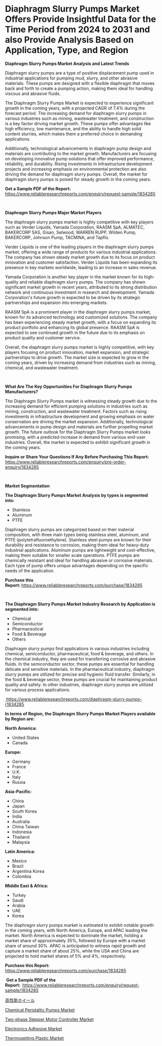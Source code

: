 <p><h1>Diaphragm Slurry Pumps Market Offers Provide Insightful Data for the Time Period from 2024 to 2031 and also Provide Analysis Based on Application, Type, and Region</h1></p><p><strong>Diaphragm Slurry Pumps Market Analysis and Latest Trends</strong></p>
<p><p>Diaphragm slurry pumps are a type of positive displacement pump used in industrial applications for pumping mud, slurry, and other abrasive materials. These pumps are designed with a flexible diaphragm that moves back and forth to create a pumping action, making them ideal for handling viscous and abrasive fluids.</p><p>The Diaphragm Slurry Pumps Market is expected to experience significant growth in the coming years, with a projected CAGR of 7.4% during the forecast period. The increasing demand for diaphragm slurry pumps in various industries such as mining, wastewater treatment, and construction is a key factor driving market growth. These pumps offer advantages like high efficiency, low maintenance, and the ability to handle high solid content slurries, which makes them a preferred choice in demanding applications.</p><p>Additionally, technological advancements in diaphragm pump design and materials are contributing to the market growth. Manufacturers are focusing on developing innovative pump solutions that offer improved performance, reliability, and durability. Rising investments in infrastructure development projects and increasing emphasis on environmental protection are also driving the demand for diaphragm slurry pumps. Overall, the market for diaphragm slurry pumps is poised for steady growth in the coming years.</p></p>
<p><strong>Get a Sample PDF of the Report:&nbsp;</strong> <a href="https://www.reliableresearchreports.com/enquiry/request-sample/1834285">https://www.reliableresearchreports.com/enquiry/request-sample/1834285</a></p>
<p>&nbsp;</p>
<p><strong>Diaphragm Slurry Pumps Major Market Players</strong></p>
<p><p>The diaphragm slurry pumps market is highly competitive with key players such as Verder Liquids, Yamada Corporation, RAASM SpA, ALMATEC, BAKERCORP SAS, Gisan, Selwood, WARREN RUPP, Wilden Pump, BAKERCORP, Johnson Pump, TACMINA, and Tapflo.</p><p>Verder Liquids is one of the leading players in the diaphragm slurry pumps market, offering a wide range of products for various industrial applications. The company has shown steady market growth due to its focus on product innovation and customer satisfaction. Verder Liquids has been expanding its presence in key markets worldwide, leading to an increase in sales revenue.</p><p>Yamada Corporation is another key player in the market known for its high-quality and reliable diaphragm slurry pumps. The company has shown significant market growth in recent years, attributed to its strong distribution network and continuous investment in research and development. Yamada Corporation's future growth is expected to be driven by its strategic partnerships and expansion into emerging markets.</p><p>RAASM SpA is a prominent player in the diaphragm slurry pumps market, known for its advanced technology and customized solutions. The company has been experiencing steady market growth, with a focus on expanding its product portfolio and enhancing its global presence. RAASM SpA is expected to see continued growth in the future due to its emphasis on product quality and customer service.</p><p>Overall, the diaphragm slurry pumps market is highly competitive, with key players focusing on product innovation, market expansion, and strategic partnerships to drive growth. The market size is expected to grow in the coming years, driven by increasing demand from industries such as mining, chemical, and wastewater treatment.</p></p>
<p>&nbsp;</p>
<p><strong>What Are The Key Opportunities For Diaphragm Slurry Pumps Manufacturers?</strong></p>
<p><p>The Diaphragm Slurry Pumps market is witnessing steady growth due to the increasing demand for efficient pumping solutions in industries such as mining, construction, and wastewater treatment. Factors such as rising investments in infrastructure development and growing emphasis on water conservation are driving the market expansion. Additionally, technological advancements in pump design and materials are further propelling market growth. The future outlook for the Diaphragm Slurry Pumps market looks promising, with a predicted increase in demand from various end-user industries. Overall, the market is expected to exhibit significant growth in the coming years.</p></p>
<p><strong>Inquire or Share Your Questions If Any Before Purchasing This Report:</strong> <a href="https://www.reliableresearchreports.com/enquiry/pre-order-enquiry/1834285">https://www.reliableresearchreports.com/enquiry/pre-order-enquiry/1834285</a></p>
<p>&nbsp;</p>
<p><strong>Market Segmentation</strong></p>
<p><strong>The Diaphragm Slurry Pumps Market Analysis by types is segmented into:</strong></p>
<p><ul><li>Stainless</li><li>Aluminum</li><li>PTFE</li></ul></p>
<p><p>Diaphragm slurry pumps are categorized based on their material composition, with three main types being stainless steel, aluminum, and PTFE (polytetrafluoroethylene). Stainless steel pumps are known for their durability and resistance to corrosion, making them ideal for heavy-duty industrial applications. Aluminum pumps are lightweight and cost-effective, making them suitable for smaller scale operations. PTFE pumps are chemically resistant and ideal for handling abrasive or corrosive materials. Each type of pump offers unique advantages depending on the specific needs of the application.</p></p>
<p><strong>Purchase this Report:&nbsp;</strong><a href="https://www.reliableresearchreports.com/purchase/1834285">https://www.reliableresearchreports.com/purchase/1834285</a></p>
<p>&nbsp;</p>
<p><strong>The Diaphragm Slurry Pumps Market Industry Research by Application is segmented into:</strong></p>
<p><ul><li>Chemical</li><li>Semiconductor</li><li>Pharmaceutical</li><li>Food & Beverage</li><li>Others</li></ul></p>
<p><p>Diaphragm slurry pumps find applications in various industries including chemical, semiconductor, pharmaceutical, food & beverage, and others. In the chemical industry, they are used for transferring corrosive and abrasive fluids. In the semiconductor sector, these pumps are essential for handling delicate and sensitive materials. In the pharmaceutical industry, diaphragm slurry pumps are utilized for precise and hygienic fluid transfer. Similarly, in the food & beverage sector, these pumps are crucial for maintaining product quality and safety. In other industries, diaphragm slurry pumps are utilized for various process applications.</p></p>
<p><a href="https://www.reliableresearchreports.com/diaphragm-slurry-pumps-r1834285">&nbsp;https://www.reliableresearchreports.com/diaphragm-slurry-pumps-r1834285</a></p>
<p><strong>In terms of Region, the Diaphragm Slurry Pumps Market Players available by Region are:</strong></p>
<p>
    <p> <strong> North America: </strong>
        <ul>
            <li>United States</li>
            <li>Canada</li>
        </ul>
        </p> 
    <p> <strong> Europe: </strong>
        <ul>
            <li>Germany</li>
            <li>France</li>
            <li>U.K.</li>
            <li>Italy</li>
            <li>Russia</li>
        </ul>
        </p> 
    <p> <strong> Asia-Pacific: </strong>
        <ul>
            <li>China</li>
            <li>Japan</li>
            <li>South Korea</li>
            <li>India</li>
            <li>Australia</li>
            <li>China Taiwan</li>
            <li>Indonesia</li>
            <li>Thailand</li>
            <li>Malaysia</li>
        </ul>
        </p> 
    <p> <strong> Latin America: </strong>
        <ul>
            <li>Mexico</li>
            <li>Brazil</li>
            <li>Argentina Korea</li>
            <li>Colombia</li>
        </ul>
        </p> 
    <p> <strong> Middle East & Africa: </strong>
        <ul>
            <li>Turkey</li>
            <li>Saudi</li>
            <li>Arabia</li>
            <li>UAE</li>
            <li>Korea</li>
        </ul>
    </p>
    </p>
<p><p>The diaphragm slurry pumps market is estimated to exhibit notable growth in the coming years, with North America, Europe, and APAC leading the market. North America is expected to dominate the market, holding a market share of approximately 35%, followed by Europe with a market share of around 30%. APAC is anticipated to witness rapid growth and capture a market share of about 25%, while the USA and China are projected to hold market shares of 5% and 4%, respectively.</p></p>
<p><strong>Purchase this Report: </strong><a href="https://www.reliableresearchreports.com/purchase/1834285">https://www.reliableresearchreports.com/purchase/1834285</a></p>
<p>&nbsp;<strong>Get a Sample PDF of the Report:&nbsp;&nbsp;</strong><a href="https://www.reliableresearchreports.com/enquiry/request-sample/1834285">https://www.reliableresearchreports.com/enquiry/request-sample/1834285</a></p>
<p><strong></strong></p>
<p><p><a href="https://github.com/nemesis2824/Market-Research-Report-List-1/blob/main/999689542344.md">高性能ホイール</a></p><p><a href="https://github.com/nicholepatriciadoylenwnrjr0/Market-Research-Report-List-2/blob/main/chemical-peristaltic-pumps-market.md">Chemical Peristaltic Pumps Market</a></p><p><a href="https://github.com/gamblestampleyjenny50m5sl6/Market-Research-Report-List-2/blob/main/two-phase-stepper-motor-controller-market.md">Two-phase Stepper Motor Controller Market</a></p><p><a href="https://issuu.com/reportprime-2/docs/electronics-adhesive-market-size-2030.pptx">Electronics Adhesive Market</a></p><p><a href="https://issuu.com/reportprime-2/docs/thermosetting-plastic-market-size-2030.pptx">Thermosetting Plastic Market</a></p></p>